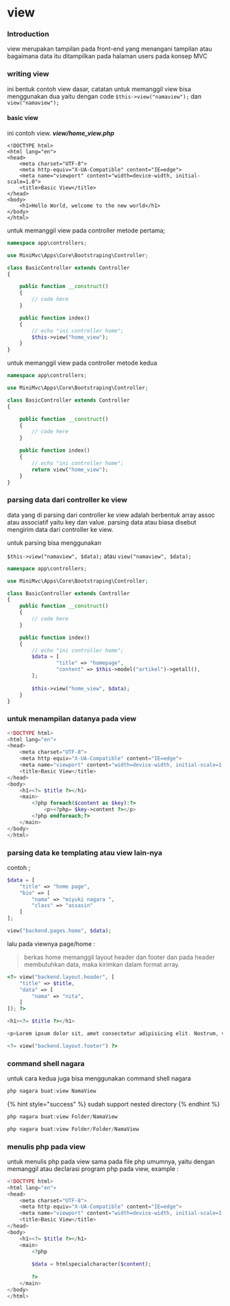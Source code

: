 # view



### Introduction

view merupakan tampilan pada front-end yang menangani tampilan atau bagaimana data itu ditampilkan pada halaman users pada konsep MVC

### writing view

ini bentuk contoh view dasar, catatan untuk memanggil view bisa menggunakan dua yaitu dengan code `$this->view("namaview");` dan `view("namaview");`

#### basic view

ini contoh view. _**view/home\_view.php**_

```markup
<!DOCTYPE html>
<html lang="en">
<head>
    <meta charset="UTF-8">
    <meta http-equiv="X-UA-Compatible" content="IE=edge">
    <meta name="viewport" content="width=device-width, initial-scale=1.0">
    <title>Basic View</title>
</head>
<body>
    <h1>Hello World, welcome to the new world</h1>
</body>
</html>
```

untuk memanggil view pada controller metode pertama;

```php
namespace app\controllers;

use MiniMvc\Apps\Core\Bootstraping\Controller;

class BasicController extends Controller
{

	public function __construct()
	{
		// code here
	}

	public function index()
	{
		// echo "ini controller home";
		$this->view("home_view");
	}
}
```

untuk memanggil view pada controller metode kedua&#x20;

```php
namespace app\controllers;

use MiniMvc\Apps\Core\Bootstraping\Controller;

class BasicController extends Controller
{

	public function __construct()
	{
		// code here
	}

	public function index()
	{
		// echo "ini controller home";
		return view("home_view");
	}
}
```

### parsing data dari controller ke view

data yang di parsing dari controller ke view adalah berbentuk array assoc atau associatif yaitu key dan value. parsing data atau biasa disebut mengirim data dari controller ke view.

untuk parsing bisa menggunakan&#x20;

`$this->view("namaview", $data);`  atau `view("namaview", $data);`

```php
namespace app\controllers;

use MiniMvc\Apps\Core\Bootstraping\Controller;

class BasicController extends Controller
{
	public function __construct()
	{
		// code here
	}

	public function index()
	{
		// echo "ini controller home";
		$data = [
				"title" => "homepage",
				"content" => $this->model("artikel")->getall(),
		];
		
		$this->view("home_view", $data);
	}
}
```

### untuk menampilan datanya pada view

```php
<!DOCTYPE html>
<html lang="en">
<head>
    <meta charset="UTF-8">
    <meta http-equiv="X-UA-Compatible" content="IE=edge">
    <meta name="viewport" content="width=device-width, initial-scale=1.0">
    <title>Basic View</title>
</head>
<body>
    <h1><?= $title ?></h1>
    <main>
        <?php foreach($content as $key):?>
            <p><?php= $key->content ?></p>
        <?php endforeach;?>
    </main>
</body>
</html>
```

### parsing data ke templating atau view lain-nya

contoh  ;

```php
$data = [
    "title" => "home page",
    "bio" => [
        "nama" => "miyuki nagara ",
        "class" => "assasin"
    ]
];

view("backend.pages.home", $data);
```

lalu pada viewnya page/home :

> berkas home memanggil layout header dan footer dan pada header membutuhkan data, maka kirimkan dalam format array.

```php
<?= view("backend.layout.header", [
    "title" => $title,
    "data" => [
        "nama" => "nita",
    ]
]); ?>

<h1><?= $title ?></h1>

<p>Lorem ipsum dolor sit, amet consectetur adipisicing elit. Nostrum, voluptatum magni repellat nulla error, rem culpa fugit laboriosam cum ratione voluptate. Voluptatem sequi mollitia reiciendis, recusandae in illo cumque officiis.</p>

<?= view("backend.layout.footer") ?>
```

### command shell nagara

untuk cara kedua juga bisa menggunakan command shell nagara

```php
php nagara buat:view NamaView
```

{% hint style="success" %}
sudah support nested directory
{% endhint %}

```php
php nagara buat:view Folder/NamaView
```

```php
php nagara buat:view Folder/Folder/NamaView
```

### menulis php pada view

untuk menulis php pada view sama pada file php umumnya, yaitu dengan memanggil atau declarasi program php pada view, example :

```php
<!DOCTYPE html>
<html lang="en">
<head>
    <meta charset="UTF-8">
    <meta http-equiv="X-UA-Compatible" content="IE=edge">
    <meta name="viewport" content="width=device-width, initial-scale=1.0">
    <title>Basic View</title>
</head>
<body>
    <h1><?= $title ?></h1>
    <main>
        <?php 
        
        $data = htmlspecialcharacter($content);
        
        ?>
    </main>
</body>
</html>
```
